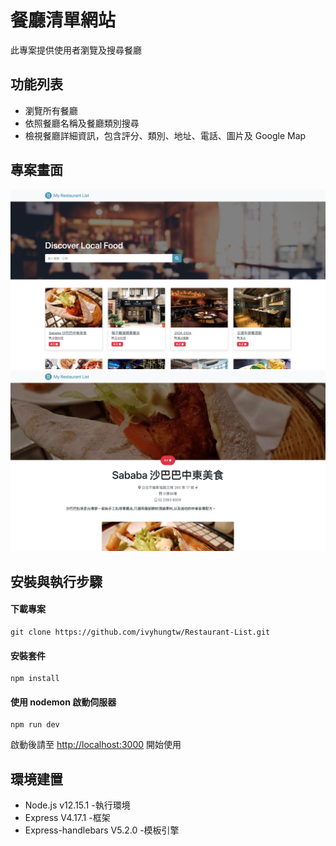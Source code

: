 # 餐廳清單網站

此專案提供使用者瀏覽及搜尋餐廳

## 功能列表

- 瀏覽所有餐廳
- 依照餐廳名稱及餐廳類別搜尋
- 檢視餐廳詳細資訊，包含評分、類別、地址、電話、圖片及 Google Map

## 專案畫面

![Home page](/public/photos/index.png)
![Restaurant page](/public/photos/show.png)

## 安裝與執行步驟

#### 下載專案

```
git clone https://github.com/ivyhungtw/Restaurant-List.git
```

#### 安裝套件

```
npm install
```

#### 使用 nodemon 啟動伺服器

```
npm run dev
```

啟動後請至 [http://localhost:3000](http://localhost:3000) 開始使用

## 環境建置

- Node.js v12.15.1 -執行環境
- Express V4.17.1 -框架
- Express-handlebars V5.2.0 -模板引擎
